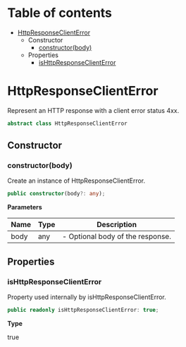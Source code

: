 # Table of contents

* [HttpResponseClientError][ClassDeclaration-11]
    * Constructor
        * [constructor(body)][Constructor-11]
    * Properties
        * [isHttpResponseClientError][PropertyDeclaration-23]

# HttpResponseClientError

Represent an HTTP response with a client error status 4xx.

```typescript
abstract class HttpResponseClientError
```
## Constructor

### constructor(body)

Create an instance of HttpResponseClientError.

```typescript
public constructor(body?: any);
```

**Parameters**

| Name | Type | Description                      |
| ---- | ---- | -------------------------------- |
| body | any  | - Optional body of the response. |

## Properties

### isHttpResponseClientError

Property used internally by isHttpResponseClientError.

```typescript
public readonly isHttpResponseClientError: true;
```

**Type**

true

[ClassDeclaration-11]: httpresponseclienterror.md#httpresponseclienterror
[Constructor-11]: httpresponseclienterror.md#constructorbody
[PropertyDeclaration-23]: httpresponseclienterror.md#ishttpresponseclienterror